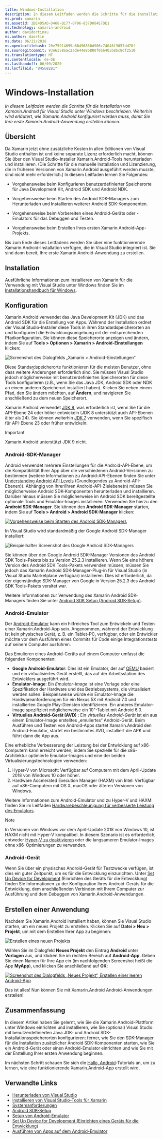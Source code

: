 ```yaml
---
title: Windows-Installation
description: In diesem Leitfaden werden die Schritte für die Installation von Xamarin.Android für Visual Studio unter Windows beschrieben. Ferner wird erläutert, wie Xamarin.Android konfiguriert werden muss, damit Sie Ihre erste Xamarin.Android-Anwendung erstellen können.
ms.prod: xamarin
ms.assetid: 2BE4D5AD-D468-B177-8F96-837D084E7DE1
ms.technology: xamarin-android
author: davidortinau
ms.author: daortin
ms.date: 06/22/2018
ms.openlocfilehash: 20e75914699a60496860d906c74046f9057dd78f
ms.sourcegitcommit: 93e6358aac2ade44e8b800f066405b8bc8df2510
ms.translationtype: HT
ms.contentlocale: de-DE
ms.lasthandoff: 06/09/2020
ms.locfileid: "84568281"
---
```

# <a name="windows-installation"></a>Windows-Installation

_In diesem Leitfaden werden die Schritte für die Installation von Xamarin.Android für Visual Studio unter Windows beschrieben. Weiterhin wird erläutert, wie Xamarin.Android konfiguriert werden muss, damit Sie Ihre erste Xamarin.Android-Anwendung erstellen können._

## <a name="overview"></a>Übersicht

Da Xamarin jetzt ohne zusätzliche Kosten in allen Editionen von Visual Studio enthalten ist und keine separate Lizenz erforderlich macht, können Sie über den Visual Studio-Installer Xamarin.Android-Tools herunterladen und installieren.
(Die Schritte für die manuelle Installation und Lizenzierung, die in früheren Versionen von Xamarin.Android ausgeführt werden musste, sind nicht mehr erforderlich.) In diesem Leitfaden lernen Sie Folgendes:

- Vorgehensweise beim Konfigurieren benutzerdefinierter Speicherorte für Java Development Kit, Android SDK und Android NDK.

- Vorgehensweise beim Starten des Android SDK-Managers zum Herunterladen und Installieren weiterer Android SDK-Komponenten.

- Vorgehensweise beim Vorbereiten eines Android-Geräts oder -Emulators für das Debuggen und Testen.

- Vorgehensweise beim  Erstellen Ihres ersten Xamarin.Android-App-Projekts.

Bis zum Ende dieses Leitfadens werden Sie über eine funktionierende Xamarin.Android-Installation verfügen, die in Visual Studio integriert ist. Sie sind dann bereit, Ihre erste Xamarin.Android-Anwendung zu erstellen.

## <a name="installation"></a>Installation

Ausführliche Informationen zum Installieren von Xamarin für die Verwendung mit Visual Studio unter Windows finden Sie im [Installationshandbuch für Windows](~/get-started/installation/windows.md).

## <a name="configuration"></a>Konfiguration

Xamarin.Android verwendet das Java Development Kit (JDK) und das Android SDK für die Erstellung von Apps. Während der Installation ordnet der Visual Studio-Installer diese Tools in ihren Standardspeicherorten an und konfiguriert die Entwicklungsumgebung mit der entsprechenden Pfadkonfiguration. Sie können diese Speicherorte anzeigen und ändern, indem Sie auf **Tools > Optionen > Xamarin > Android-Einstellungen** klicken:

![Screenshot des Dialogfelds „Xamarin > Android-Einstellungen“](windows-images/07-settings.png)

Diese Standardspeicherorte funktionieren für die meisten Benutzer, ohne dass weitere Änderungen erforderlich sind. Sie müssen Visual Studio jedoch möglicherweise mit benutzerdefinierten Speicherorten für diese Tools konfigurieren (z.B., wenn Sie das Java JDK, Android SDK oder NDK an einem anderen Speicherort installiert haben). Klicken Sie neben einem Pfad, den Sie ändern möchten, auf **Ändern**, und navigieren Sie anschließend zu dem neuen Speicherort.

Xamarin.Android verwendet [JDK 8](https://www.oracle.com/technetwork/java/javase/downloads/jdk8-downloads-2133151.html), was erforderlich ist, wenn Sie für die API-Ebene 24 oder höher entwickeln (JDK 8 unterstützt auch API-Ebenen älter als 24). Sie können weiterhin [JDK 7](https://www.oracle.com/technetwork/java/javase/downloads/jdk7-downloads-1880260.html) verwenden, wenn Sie spezifisch für API-Ebene 23 oder früher entwickeln.

> [!IMPORTANT]
> Xamarin.Android unterstützt JDK 9 nicht.

### <a name="android-sdk-manager"></a>Android-SDK-Manager

Android verwendet mehrere Einstellungen für die Android-API-Ebene, um die Kompatibilität Ihrer App über die verschiedenen Android-Versionen zu bestimmen (weitere Informationen zu Android-API-Ebenen finden Sie unter [Understanding Android API Levels](~/android/app-fundamentals/android-api-levels.md) (Grundlegendes zu Android-API-Ebenen)).
Abhängig von Ihrer/Ihren Android-API-Zielebene(n) müssen Sie möglicherweise Android SDK-Komponenten herunterladen und installieren. Darüber hinaus müssen Sie möglicherweise im Android SDK bereitgestellte optionale Tools und Emulator-Images installieren. Verwenden Sie hierzu den **Android SDK-Manager**. Sie können den **Android SDK-Manager** starten, indem Sie auf **Tools > Android > Android SDK-Manager** klicken:

[![Vorgehensweise beim Starten des Android SDK-Managers](windows-images/08-sdk-manager-sml.png)](windows-images/08-sdk-manager.png#lightbox)

In Visual Studio wird standardmäßig der Google Android SDK-Manager installiert:

![Beispielhafter Screenshot des Google Android SDK-Managers](windows-images/09-google-sdk-manager.png)

Sie können über den Google Android SDK-Manager Versionen des Android SDK Tools-Pakets bis zu Version 25.2.3 installieren. Wenn Sie eine höhere Version des Android SDK Tools-Pakets verwenden müssen, müssen Sie jedoch das Xamarin Android SDK-Manager-Plug-in für Visual Studio (in Visual Studio Marketplace verfügbar) installieren. Dies ist erforderlich, da der eigenständige SDK-Manager von Google in Version 25.2.3 des Android SDK Tools-Pakets veraltet war. 

Weitere Informationen zur Verwendung des Xamarin Android SDK-Managers finden Sie unter [Android SDK Setup (Android SDK-Setup)](~/android/get-started/installation/android-sdk.md).

### <a name="android-emulator"></a>Android-Emulator

Der [Android-Emulator](https://developer.android.com/studio/run/emulator) kann ein hilfreiches Tool zum Entwickeln und Testen einer Xamarin.Android-App sein. Angenommen, während der Entwicklung ist kein physisches Gerät, z. B. ein Tablet-PC, verfügbar, oder ein Entwickler möchte vor dem Ausführen eines Commits für Code einige Integrationstests auf seinem Computer ausführen.

Das Emulieren eines Android-Geräts auf einem Computer umfasst die folgenden Komponenten:

- **Google Android-Emulator**: Dies ist ein Emulator, der auf [QEMU](https://www.qemu.org/) basiert und ein virtualisiertes Gerät erstellt, das auf der Arbeitsstation des Entwicklers ausgeführt wird.
- **Emulator-Image**: Ein _Emulator-Image_ ist eine Vorlage oder eine Spezifikation der Hardware und des Betriebssystems, die virtualisiert werden sollen. Beispielsweise würde ein Emulator-Image die Hardwareanforderungen für ein Nexus 5X mit Android 7.0 und installierten Google Play-Diensten identifizieren. Ein anderes Emulator-Image spezifiziert möglicherweise ein 10"-Tablet mit Android 6.0.
- **Virtuelles Android-Gerät (AVD)** : Ein _virtuelles Android-Gerät_ ist ein aus einem Emulator-Image erstelltes „emuliertes“ Android-Gerät. Beim Ausführen und Testen von Android-Apps startet Xamarin.Android den Android-Emulator, startet ein bestimmtes AVD, installiert die APK und führt dann die App aus.

Eine erhebliche Verbesserung der Leistung bei der Entwicklung auf x86-Computern kann erreicht werden, indem Sie spezielle für die x86-Architektur optimierte Emulator-Images und eine der beiden Virtualisierungstechnologien verwenden:

1. Hyper-V von Microsoft: Verfügbar auf Computern mit dem April-Update 2018 von Windows 10 oder höher.
2. Hardware Accelerated Execution Manager (HAXM) von Intel: Verfügbar auf x86-Computern mit OS X, macOS oder älteren Versionen von Windows.

Weitere Informationen zum Android-Emulator und zu Hyper-V und HAXM finden Sie im Leitfaden [Hardwarebeschleunigung für verbesserte Leistung des Emulators](~/android/get-started/installation/android-emulator/hardware-acceleration.md).

> [!NOTE]
> In Versionen von Windows vor dem April-Update 2018 von Windows 10, ist HAXM nicht mit Hyper-V kompatibel. In diesem Szenario ist es erforderlich, entweder [Hyper-V zu deaktivieren](~/android/get-started/installation/android-emulator/troubleshooting.md#disable-hyperv) oder die langsameren Emulator-Images ohne x86-Optimierungen zu verwenden.

<a name="device"></a>

### <a name="android-device"></a>Android-Gerät

Wenn Sie über ein physisches Android-Gerät für Testzwecke verfügen, ist dies ein guter Zeitpunkt, um es für die Entwicklung einzurichten. Unter [Set Up Device for Development](~/android/get-started/installation/set-up-device-for-development.md) (Einrichten des Geräts für die Entwicklung) finden Sie Informationen zu der Konfiguration Ihres Android-Geräts für die Entwicklung, dem anschließenden Verbinden mit Ihrem Computer zur Ausführung und dem Debuggen von Xamarin.Android-Anwendungen.

## <a name="create-an-application"></a>Erstellen einer Anwendung

Nachdem Sie Xamarin.Android installiert haben, können Sie Visual Studio starten, um ein neues Projekt zu erstellen. Klicken Sie auf **Datei > Neu > Projekt**, um mit dem Erstellen Ihrer App zu beginnen:

![Erstellen eines neuen Projekts](windows-images/10-new-project.png)

Wählen Sie im Dialogfeld **Neues Projekt** den Eintrag **Android** unter **Vorlagen** aus, und klicken Sie im rechten Bereich auf **Android-App**. Geben Sie einen Namen für Ihre App ein (im nachfolgenden Screenshot heißt die App **MyApp**), und klicken Sie anschließend auf **OK**:

[![Screenshot des Dialogfelds „Neues Projekt“, Erstellen einer leeren Android-App](windows-images/11-first-app-sml.w157.png)](windows-images/11-first-app.w157.png#lightbox)

Das ist alles! Nun können Sie mit Xamarin.Android Android-Anwendungen erstellen!

## <a name="summary"></a>Zusammenfassung

In diesem Artikel haben Sie gelernt, wie Sie die Xamarin.Android-Plattform unter Windows einrichten und installieren, wie Sie (optional) Visual Studio mit benutzerdefinierten Java JDK- und Android SDK-Installationsspeicherorten konfigurieren; ferner, wie Sie den SDK-Manager für die Installation zusätzlicher Android SDK-Komponenten starten, wie Sie ein Android-Gerät oder einen Android-Emulator einrichten und wie Sie mit der Erstellung Ihrer ersten Anwendung beginnen.

Im nächsten Schritt schauen Sie sich die [Hallo, Android](~/android/get-started/hello-android/index.md)-Tutorials an, um zu lernen, wie eine funktionierende Xamarin.Android-App erstellt wird.

## <a name="related-links"></a>Verwandte Links

- [Herunterladen von Visual Studio](https://visualstudio.microsoft.com/vs/)
- [Installieren von Visual Studio-Tools für Xamarin](~/get-started/installation/windows.md)
- [Systemanforderungen](~/cross-platform/get-started/requirements.md)
- [Android SDK-Setup](~/android/get-started/installation/android-sdk.md)
- [Setup von Android-Emulator](~/android/get-started/installation/android-emulator/index.md)
- [Set Up Device for Development (Einrichten eines Geräts für die Entwicklung)](~/android/get-started/installation/set-up-device-for-development.md)
- [Ausführen von Apps auf dem Android-Emulator](https://developer.android.com/studio/run/emulator#Requirements)
